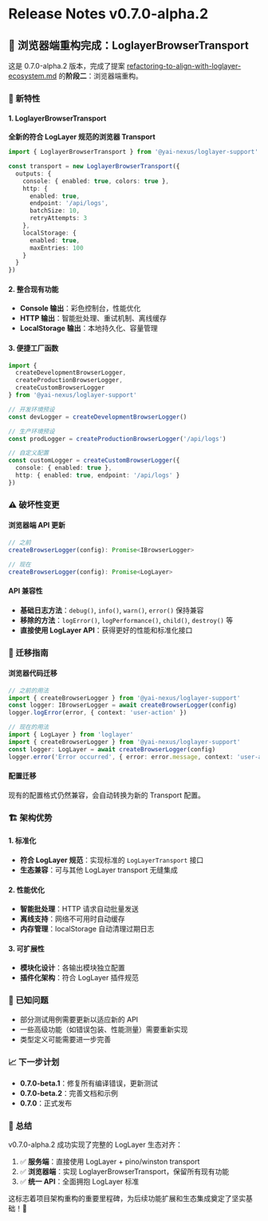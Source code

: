 # Release Notes v0.7.0-alpha.2

## 🎉 浏览器端重构完成：LoglayerBrowserTransport

这是 0.7.0-alpha.2 版本，完成了提案 [refactoring-to-align-with-loglayer-ecosystem.md](./discuss/refactoring-to-align-with-loglayer-ecosystem.md) 的**阶段二**：浏览器端重构。

### 🚀 新特性

#### 1. LoglayerBrowserTransport 
**全新的符合 LogLayer 规范的浏览器 Transport**

```typescript
import { LoglayerBrowserTransport } from '@yai-nexus/loglayer-support'

const transport = new LoglayerBrowserTransport({
  outputs: {
    console: { enabled: true, colors: true },
    http: { 
      enabled: true, 
      endpoint: '/api/logs',
      batchSize: 10,
      retryAttempts: 3 
    },
    localStorage: { 
      enabled: true, 
      maxEntries: 100 
    }
  }
})
```

#### 2. 整合现有功能
- **Console 输出**：彩色控制台，性能优化
- **HTTP 输出**：智能批处理、重试机制、离线缓存
- **LocalStorage 输出**：本地持久化、容量管理

#### 3. 便捷工厂函数
```typescript
import { 
  createDevelopmentBrowserLogger,
  createProductionBrowserLogger,
  createCustomBrowserLogger 
} from '@yai-nexus/loglayer-support'

// 开发环境预设
const devLogger = createDevelopmentBrowserLogger()

// 生产环境预设
const prodLogger = createProductionBrowserLogger('/api/logs')

// 自定义配置
const customLogger = createCustomBrowserLogger({
  console: { enabled: true },
  http: { enabled: true, endpoint: '/api/logs' }
})
```

### ⚠️ 破坏性变更

#### 浏览器端 API 更新

```typescript
// 之前
createBrowserLogger(config): Promise<IBrowserLogger>

// 现在  
createBrowserLogger(config): Promise<LogLayer>
```

#### API 兼容性
- **基础日志方法**：`debug()`, `info()`, `warn()`, `error()` 保持兼容
- **移除的方法**：`logError()`, `logPerformance()`, `child()`, `destroy()` 等
- **直接使用 LogLayer API**：获得更好的性能和标准化接口

### 🔄 迁移指南

#### 浏览器代码迁移

```typescript
// 之前的用法
import { createBrowserLogger } from '@yai-nexus/loglayer-support'
const logger: IBrowserLogger = await createBrowserLogger(config)
logger.logError(error, { context: 'user-action' })

// 现在的用法
import { LogLayer } from 'loglayer'
import { createBrowserLogger } from '@yai-nexus/loglayer-support'
const logger: LogLayer = await createBrowserLogger(config)
logger.error('Error occurred', { error: error.message, context: 'user-action' })
```

#### 配置迁移
现有的配置格式仍然兼容，会自动转换为新的 Transport 配置。

### 🏗️ 架构优势

#### 1. 标准化
- **符合 LogLayer 规范**：实现标准的 `LogLayerTransport` 接口
- **生态兼容**：可与其他 LogLayer transport 无缝集成

#### 2. 性能优化
- **智能批处理**：HTTP 请求自动批量发送
- **离线支持**：网络不可用时自动缓存
- **内存管理**：localStorage 自动清理过期日志

#### 3. 可扩展性  
- **模块化设计**：各输出模块独立配置
- **插件化架构**：符合 LogLayer 插件规范

### 🐛 已知问题

- 部分测试用例需要更新以适应新的 API
- 一些高级功能（如错误包装、性能测量）需要重新实现
- 类型定义可能需要进一步完善

### 📈 下一步计划

- **0.7.0-beta.1**：修复所有编译错误，更新测试
- **0.7.0-beta.2**：完善文档和示例  
- **0.7.0**：正式发布

### 🎯 总结

v0.7.0-alpha.2 成功实现了完整的 LogLayer 生态对齐：

1. ✅ **服务端**：直接使用 LogLayer + pino/winston transport
2. ✅ **浏览器端**：实现 LoglayerBrowserTransport，保留所有现有功能
3. ✅ **统一 API**：全面拥抱 LogLayer 标准

这标志着项目架构重构的重要里程碑，为后续功能扩展和生态集成奠定了坚实基础！🚀